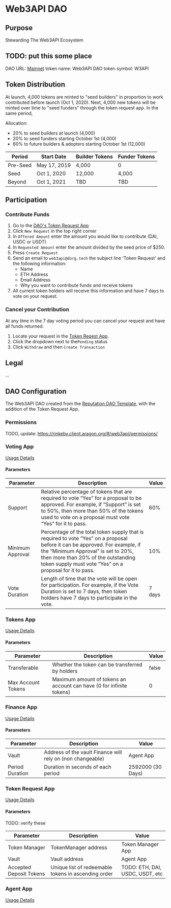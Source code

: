# Web3API DAO

## Purpose
Stewarding The Web3API Ecosystem

## TODO: put this some place
DAO URL: [Mainnet](https://client.aragon.org/#/web3-api)
token name: Web3API DAO
token symbol: W3API

## Token Distribution

At launch, 4,000 tokens are minted to "seed builders" in proportion to work contributed before launch (Oct 1, 2020). Next, 4,000 new tokens will be minted over time to "seed funders" through the token request app. In the same period, 

Allocation:
- 20% to seed builders at launch (4,000)
- 20% to seed funders starting October 1st (4,000)
- 60% to future builders & adopters starting October 1st (12,000)

| Period | Start Date | Builder Tokens | Funder Tokens |
|-|-|-|-|
| Pre-Seed | May 17, 2019 | 4,000 | 0 |
| Seed | Oct 1, 2020 | 12,000 | 4,000 |
| Beyond | Oct 1, 2021 | TBD | TBD |


## Participation

### Contribute Funds
1. Go to the [DAO's Token Request App](TODO)
2. Click `New Request` in the top right corner
3. In `Offered Amount` enter the amount you would like to contribute (DAI, USDC or USDT)
4. In `Requested Amount` enter the amount divided by the seed price of $250.
5. Press `Create Request`
6. Send an email to `web3api@dorg.tech` the subject line 'Token Request' and the following information:
   - Name
   - ETH Address
   - Email Address
   - Why you want to contribute funds and receive tokens
7. All current token holders will receive this information and have 7 days to vote on your request. 

### Cancel your Contribution
At any time in the 7 day voting period you can cancel your request and have all funds returned.
1. Locate your request in the [Token Reqest App](TODO).
2. Click the dropdown next to the`Pending` status 
3. Click `Withdraw` and then `Create Transaction`

## Legal

...

## DAO Configuration

The Web3API DAO created from the [Reputation DAO Template](https://github.com/aragon/dao-templates/tree/master/templates/reputation), with the addition of the Token Request App.   

### Permissions
TODO, update: https://rinkeby.client.aragon.org/#/web3api/permissions/

### Voting App
[Usage Details](https://help.aragon.org/article/19-voting)  

#### Parameters
| Parameter | Description | Value |
|-----------|-------------|-------|
| Support | Relative percentage of tokens that are required to vote “Yes” for a proposal to be approved. For example, if “Support” is set to 50%, then more than 50% of the tokens used to vote on a proposal must vote “Yes” for it to pass. | 60% |  
| Minimum Approval | Percentage of the total token supply that is required to vote “Yes” on a proposal before it can be approved. For example, if the “Minimum Approval” is set to 20%, then more than 20% of the outstanding token supply must vote “Yes” on a proposal for it to pass. | 10% |  
| Vote Duration | Length of time that the vote will be open for participation. For example, if the Vote Duration is set to 7 days, then token holders have 7 days to participate in the vote. | 7 days |  

### Tokens App
[Usage Details](https://help.aragon.org/article/18-tokens)  

#### Parameters
| Parameter | Description | Value |
|-----------|-------------|-------|
| Transferable | Whether the token can be transferred by holders | false |  
| Max Account Tokens | Maximum amount of tokens an account can have (0 for infinite tokens) | 0 |  

### Finance App
[Usage Details](https://help.aragon.org/article/20-finance)  

#### Parameters
| Parameter | Description | Value |
|-----------|-------------|-------|
| Vault | Address of the vault Finance will rely on (non changeable) | Agent App |  
| Period Duration | Duration in seconds of each period | 2592000 (30 Days) |  

### Token Request App
[Usage Details](https://github.com/1Hive/token-request-app/blob/master/docs/user-guide.md)  

#### Parameters
TODO: verify these

| Parameter | Description | Value |
|-----------|-------------|-------|
| Token Manager | TokenManager address | Token Manager App |  
| Vault | Vault address | Agent App |  
| Accepted Deposit Tokens | Unique list of redeemable tokens in ascending order | TODO: ETH, DAI, USDC, USDT, etc |  

### Agent App
[Usage Details](https://help.aragon.org/article/37-agent)  
